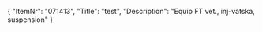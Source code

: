 {
  "ItemNr": "071413",
  "Title": "test",
  "Description": "Equip FT vet., inj-vätska, suspension"
}